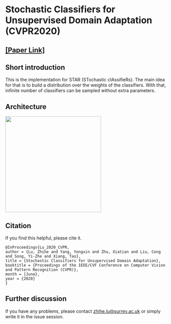 # Stochastic Classifiers for Unsupervised Domain Adaptation (CVPR2020)

## [[Paper Link]](https://openaccess.thecvf.com/content_CVPR_2020/papers/Lu_Stochastic_Classifiers_for_Unsupervised_Domain_Adaptation_CVPR_2020_paper.pdf)

## Short introduction

This is the implementation for STAR (STochastic clAssifieRs). The main idea for that is to build a distribution over the weights of the classifiers. With that, infinite number of classifiers can be sampled without extra parameters.

## Architecture
<a href="url"><img src="https://github.com/zhiheLu/STAR_Stochastic_Classifiers_for_UDA/tree/master/digit_signal_classification/doc/architecture_small.png" align="center" height="300" width="300" ></a>

## Citation

If you find this helpful, please cite it.

```
@InProceedings{Lu_2020_CVPR,
author = {Lu, Zhihe and Yang, Yongxin and Zhu, Xiatian and Liu, Cong and Song, Yi-Zhe and Xiang, Tao},
title = {Stochastic Classifiers for Unsupervised Domain Adaptation},
booktitle = {Proceedings of the IEEE/CVF Conference on Computer Vision and Pattern Recognition (CVPR)},
month = {June},
year = {2020}
}
```

## Further discussion

If you have any problems, please contact zhihe.lu@surrey.ac.uk or simply write it in the issue session.